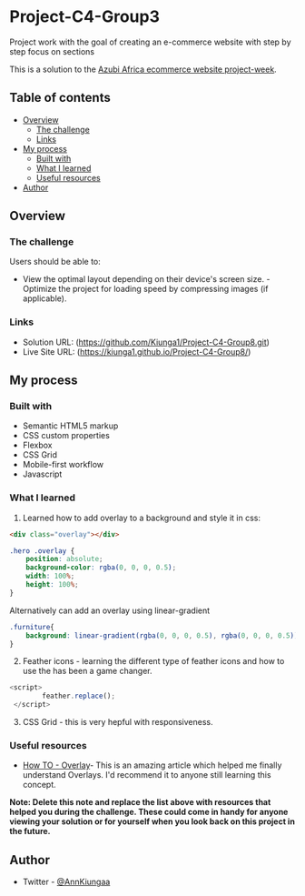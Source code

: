 # Project-C4-Group3

Project work with the goal of creating an e-commerce website with step by step focus on sections

This is a solution to the [Azubi Africa ecommerce website project-week](https://www.figma.com/file/eGZgj5EuT6Kv8MQWm8ANmg/Ecommerce-project?node-id=7%3A124&mode=dev). 


## Table of contents

- [Overview](#overview)
  - [The challenge](#the-challenge)
  - [Links](#links)
- [My process](#my-process)
  - [Built with](#built-with)
  - [What I learned](#what-i-learned)
  - [Useful resources](#useful-resources)
- [Author](#author)

## Overview

### The challenge

Users should be able to:

- View the optimal layout depending on their device's screen size.
-Optimize the project for loading speed by compressing images (if applicable).

### Links

- Solution URL: (https://github.com/Kiunga1/Project-C4-Group8.git)
- Live Site URL: (https://kiunga1.github.io/Project-C4-Group8/)

## My process

### Built with

- Semantic HTML5 markup
- CSS custom properties
- Flexbox
- CSS Grid
- Mobile-first workflow
- Javascript

### What I learned

1. Learned how to add overlay to a background and style it in css:

```html
<div class="overlay"></div>
```
```css
.hero .overlay {
    position: absolute;
    background-color: rgba(0, 0, 0, 0.5);
    width: 100%;
    height: 100%;
}
```
Alternatively can add an overlay using linear-gradient 
```css
.furniture{
    background: linear-gradient(rgba(0, 0, 0, 0.5), rgba(0, 0, 0, 0.5));
}
```
2. Feather icons - learning the different type of feather icons and how to use the has been a game changer.

```js
<script>
        feather.replace();
 </script>
```
3. CSS Grid -  this is very hepful with responsiveness.

### Useful resources

- [How TO - Overlay](https://www.w3schools.com/howto/howto_css_overlay.asp)- This is an amazing article which helped me finally understand Overlays. I'd recommend it to anyone still learning this concept.

**Note: Delete this note and replace the list above with resources that helped you during the challenge. These could come in handy for anyone viewing your solution or for yourself when you look back on this project in the future.**

## Author

- Twitter - [@AnnKiungaa](https://twitter.com/AnnKiungaa)